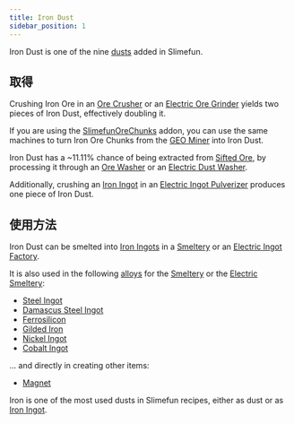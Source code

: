 ```yaml
---
title: Iron Dust
sidebar_position: 1
---
```


Iron Dust is one of the nine [dusts](/docs/Slimefun/Resources/Dusts) added in Slimefun.

## 取得

Crushing Iron Ore in an [Ore Crusher](Ore-Crusher) or an [Electric Ore Grinder](Electric-Ore-Grinder) yields two pieces of Iron Dust, effectively doubling it.

If you are using the [SlimefunOreChunks](Addons#official-addons) addon, you can use the same machines to turn Iron Ore Chunks from the [GEO Miner](GEO-Miner) into Iron Dust.

Iron Dust has a ~11.11% chance of being extracted from [Sifted Ore](Sifted-Ore), by processing it through an [Ore Washer](Ore-Washer) or an [Electric Dust Washer](Electric-Dust-Washer).

Additionally, crushing an [Iron Ingot](Iron-Ingot) in an [Electric Ingot Pulverizer](Electric-Ingot-Pulverizer) produces one piece of Iron Dust.

## 使用方法

Iron Dust can be smelted into [Iron Ingots](Iron-Ingot) in a [Smeltery](Smeltery) or an [Electric Ingot Factory](Electric-Ingot-Factory).

It is also used in the following [alloys](Ingots#Alloys) for the [Smeltery](Smeltery) or the [Electric Smeltery](Electric-Smeltery):

* [Steel Ingot](Steel-Ingot)
* [Damascus Steel Ingot](Damascus-Steel-Ingot)
* [Ferrosilicon](Ferrosilicon)
* [Gilded Iron](Gilded-Iron)
* [Nickel Ingot](Nickel-Ingot)
* [Cobalt Ingot](Cobalt-Ingot)

... and directly in creating other items:

* [Magnet](Magnet)

Iron is one of the most used dusts in Slimefun recipes, either as dust or as [Iron Ingot](Iron-Ingot).

